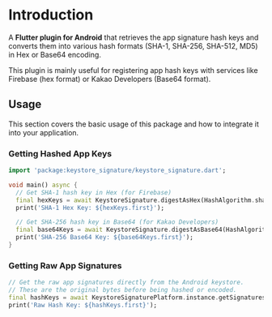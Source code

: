 # Introduction

A **Flutter plugin for Android** that retrieves the app signature hash keys and converts them into various hash formats (SHA-1, SHA-256, SHA-512, MD5) in Hex or Base64 encoding.  

This plugin is mainly useful for registering app hash keys with services like Firebase (hex format) or Kakao Developers (Base64 format).

## Usage
This section covers the basic usage of this package and how to integrate it into your application.

### Getting Hashed App Keys

```dart
import 'package:keystore_signature/keystore_signature.dart';

void main() async {
  // Get SHA-1 hash key in Hex (for Firebase)
  final hexKeys = await KeystoreSignature.digestAsHex(HashAlgorithm.sha1);
  print('SHA-1 Hex Key: ${hexKeys.first}');

  // Get SHA-256 hash key in Base64 (for Kakao Developers)
  final base64Keys = await KeystoreSignature.digestAsBase64(HashAlgorithm.sha256);
  print('SHA-256 Base64 Key: ${base64Keys.first}');
}
```

### Getting Raw App Signatures

```dart
// Get the raw app signatures directly from the Android keystore.
// These are the original bytes before being hashed or encoded.
final hashKeys = await KeystoreSignaturePlatform.instance.getSignatures();
print('Raw Hash Key: ${hashKeys.first}');
```
